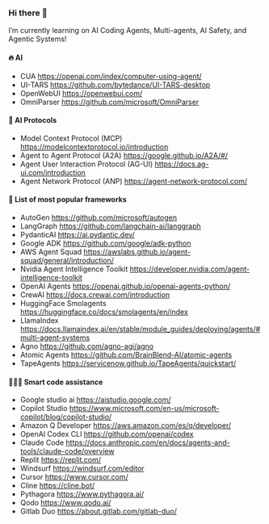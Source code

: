 ### Hi there 👋
I’m currently learning on AI Coding Agents, Multi-agents, AI Safety, and Agentic Systems!

#### 🔥 AI 
- CUA https://openai.com/index/computer-using-agent/
- UI-TARS https://github.com/bytedance/UI-TARS-desktop
- OpenWebUI https://openwebui.com/
- OmniParser https://github.com/microsoft/OmniParser
  
#### 🚀 AI Protocols
- Model Context Protocol (MCP) https://modelcontextprotocol.io/introduction
- Agent to Agent Protocol (A2A) https://google.github.io/A2A/#/
- Agent User Interaction Protocol (AG-UI) https://docs.ag-ui.com/introduction
- Agent Network Protocol (ANP) https://agent-network-protocol.com/


#### 🧠 List of most popular frameworks
- AutoGen https://github.com/microsoft/autogen
- LangGraph https://github.com/langchain-ai/langgraph
- PydanticAI  https://ai.pydantic.dev/
- Google ADK https://github.com/google/adk-python
- AWS Agent Squad https://awslabs.github.io/agent-squad/general/introduction/
- Nvidia Agent Intelligence Toolkit https://developer.nvidia.com/agent-intelligence-toolkit
- OpenAI Agents https://openai.github.io/openai-agents-python/
- CrewAI https://docs.crewai.com/introduction
- HuggingFace Smolagents https://huggingface.co/docs/smolagents/en/index
- LlamaIndex https://docs.llamaindex.ai/en/stable/module_guides/deploying/agents/#multi-agent-systems
- Agno https://github.com/agno-agi/agno
- Atomic Agents https://github.com/BrainBlend-AI/atomic-agents
- TapeAgents https://servicenow.github.io/TapeAgents/quickstart/

#### 👨🏻‍💻 Smart code assistance
- Google studio ai https://aistudio.google.com/
- Copilot Studio https://www.microsoft.com/en-us/microsoft-copilot/blog/copilot-studio/
- Amazon Q Developer https://aws.amazon.com/es/q/developer/
- OpenAI Codex CLI https://github.com/openai/codex
- Claude Code https://docs.anthropic.com/en/docs/agents-and-tools/claude-code/overview
- Replit https://replit.com/
- Windsurf https://windsurf.com/editor
- Cursor https://www.cursor.com/
- Cline https://cline.bot/
- Pythagora https://www.pythagora.ai/
- Qodo https://www.qodo.ai/
- Gitlab Duo https://about.gitlab.com/gitlab-duo/

<!--
📢|[Entity Name Recognition in Receipts](https://github.com/pilarcode/receipt-ocr/blob/main/Presentacion.pdf)|
|[Reconociendo la actividad humana en videos](https://github.com/pilarcode/action-recognition-in-videos/blob/master/docs/Presentacion_TFM_Unir_PilarMadariaga.pdf)|
|[Women'sDay](https://github.com/pilarcode/pilarcode/blob/9325c40cbea09122944d46f09fba16216571e6ae/presentaciones/WomensDay_2022_Alicante.pdf)|

https://github.com/pilarcode/genai_code
| 🧪 WIP Projects | 
| ------------- |
|[Chatbot - FiFa](https://github.com/pilarcode/Fifa) |

|📢 Talks      |
| -------------|




<h2> 💻 I'm working as Data Engineer but I do some other stuff too!</h2>
<p align="center">
  <img src="https://github.com/pilarcode/pilarcode/blob/main/images/tools.png">
</p>

![remote-office-3d-rendering-concept-illustration (1)](https://github.com/user-attachments/assets/e492c2bd-1162-45b5-8561-4317a242969c)
-->
